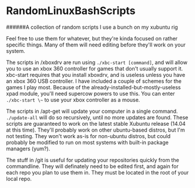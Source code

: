 RandomLinuxBashScripts
======================

######A collection of random scripts I use a bunch on my xubuntu rig

Feel free to use them for whatever, but they're kinda focused on rather specific things.
Many of them will need editing before they'll work on your system.

The scripts in /xboxdrv are run using ```./xbc-start [command]```, and will allow you to use an xbox 360 controller for games that don't usually support it.
xbc-start requires that you install xboxdrv, and is useless unless you have an xbox 360 USB controller.
I have included a couple of schemes for the games I play most. Because of the already-installed-but-mostly-useless xpad module, you'll need supercow powers to use this. You can enter ```./xbc-start \~``` to use your xbox controller as a mouse.

The scripts in /apt-get will update your computer in a single command. ```./update-all``` will do so recursively, until no more updates are found.
These scripts are guaranteed to work on the latest stable Xubuntu release (14.04 at this time). They'll probably work on other ubuntu-based distros, but I'm not testing. They won't work as-is for non-ubuntu distros, but could probably be modified to run on most systems with built-in package managers (yum?).

The stuff in /git is useful for updating your repositories quickly from the commandline.
They will definately need to be edited first, and again for each repo you plan to use them in. They must be located in the root of your local repo.
